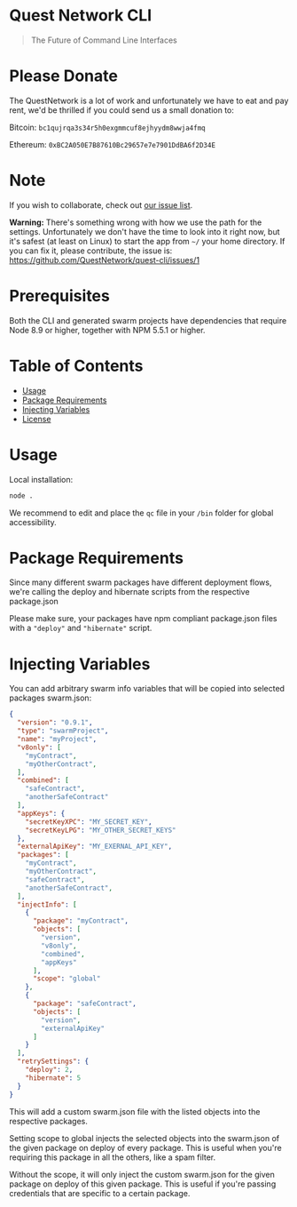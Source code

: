 # Quest Network CLI
> The Future of Command Line Interfaces

# Please Donate
The QuestNetwork is a lot of work and unfortunately we have to eat and pay rent, we'd be thrilled if you could send us a small donation to:

Bitcoin:
`bc1qujrqa3s34r5h0exgmmcuf8ejhyydm8wwja4fmq`

Ethereum:
`0xBC2A050E7B87610Bc29657e7e7901DdBA6f2D34E`

# Note
If you wish to collaborate, check out [our issue list](https://github.com/QuestNetwork/quest-cli/issues).

**Warning:**
There's something wrong with how we use the path for the settings. Unfortunately we don't have the time to look into it right now, but it's safest (at least on Linux) to start the app from ```~/``` your home directory. If you can fix it, please contribute, the issue is: https://github.com/QuestNetwork/quest-cli/issues/1

# Prerequisites

Both the CLI and generated swarm projects have dependencies that require Node 8.9 or higher, together
with NPM 5.5.1 or higher.

# Table of Contents
* [Usage](#usage)
* [Package Requirements](#package-requirements)
* [Injecting Variables](#injecting-variables)
* [License](#license)

# Usage

Local installation:

```bash
node .
```

We recommend to edit and place the ```qc``` file in your ```/bin``` folder for global accessibility.

# Package Requirements

Since many different swarm packages have different deployment flows, we're calling the deploy and hibernate scripts from the respective package.json

Please make sure, your packages have npm compliant package.json files with a ```"deploy"``` and ```"hibernate"``` script.


# Injecting Variables

You can add arbitrary swarm info variables that will be copied into selected packages swarm.json:

```json
{
  "version": "0.9.1",
  "type": "swarmProject",
  "name": "myProject",
  "v8only": [
    "myContract",
    "myOtherContract",
  ],
  "combined": [
    "safeContract",
    "anotherSafeContract"
  ],
  "appKeys": {
    "secretKeyXPC": "MY_SECRET_KEY",
    "secretKeyLPG": "MY_OTHER_SECRET_KEYS"
  },
  "externalApiKey": "MY_EXERNAL_API_KEY",
  "packages": [
    "myContract",
    "myOtherContract",
    "safeContract",
    "anotherSafeContract",
  ],
  "injectInfo": [
    {
      "package": "myContract",
      "objects": [
        "version",
        "v8only",
        "combined",
        "appKeys"
      ],
      "scope": "global"
    },
    {
      "package": "safeContract",
      "objects": [
        "version",
        "externalApiKey"
      ]
    }
  ],
  "retrySettings": {
    "deploy": 2,
    "hibernate": 5
  }
}
```

This will add a custom swarm.json file with the listed objects into the respective packages.

Setting scope to global injects the selected objects into the swarm.json of the given package on deploy of every package.
This is useful when you're requiring this package in all the others, like a spam filter.

Without the scope, it will only inject the custom swarm.json for the given package on deploy of this given package.
This is useful if you're passing credentials that are specific to a certain package.
